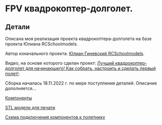 # FPV квадрокоптер-долголет.

## Детали
Описана моя реализация проекта квадрокоптера-долголета на базе проекта Юлиана RCSchoolmodels.

Автор изначального проекта: [Юлиан Гиневский RCSchoolmodels](https://vk.com/rcschoolmodelsylian).

Видео, на основе которого сделан проект: [Лучший квадрокоптер-долголет для начинающего! Как собрать, настроить и сделать первый полет!](https://www.youtube.com/watch?v=GBRnG4-c_cc).

Сборка началась 18.11.2022 г. по мере поступления деталей. Описание дополняется...

[Компоненты](components.md)

[STL модели для печати](stl.md)

[Схема подключения компонентов к полетнику](scheme.md)

